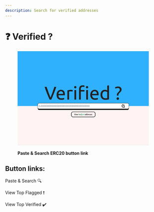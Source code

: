 ```yaml
---
description: Search for verified addresses
---
```


# ❓ Verified ?

<figure><img src="../.gitbook/assets/VERIFIED.png" alt=""><figcaption><p><strong>Paste &#x26; Search ERC20 button link</strong></p></figcaption></figure>

## **Button links:**

Paste & Search 🔍

View Top Flagged ❗

View Top Verified ✔️

